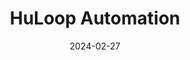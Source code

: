 ---  
layout: startup_page  
title: "HuLoop Automation"  
id: "huloop.ai"  
permalink: "/huloopautomationhuloop.ai02272024/"  
website: "https://www.huloop.ai/"  
funding_round: "Seed"  
funding_amount: "$5M"  
investors: "Moneta Ventures, Rebellion Ventures, Growth Factory, Vibranium VC, Nurture Ventures, Insta VC"  
about: "HuLoop Automation provides AI-powered intelligent automation solutions that simplify, speed up, and make automation more affordable for businesses of all sizes. Its platform combines cutting-edge technologies and human-in-the-loop processes to augment existing automation tools, offering a more user-friendly and efficient approach. HuLoop's solutions cater primarily to the financial services and consumer commerce sectors."  
markets: "Financial Services, Retail, CPG, AI, Automation, Software Development"  
hq: "Auburn, California, United States"  
founded_year: "2022"  
linkedin: "https://www.linkedin.com/company/huloop-automation"  
twitter: "https://twitter.com/huloop_ai"  
instagram: ""  
facebook: "https://www.facebook.com/HuLoopAutomation"  
crunchbase: "https://www.crunchbase.com/organization/huloop-automation-inc"  
pitchbook: "https://pitchbook.com/profiles/company/521237-71"  

date_display: "27-Feb-2024"  
date: "2024-02-27"

# SEO Optimization  
meta_title: "HuLoop Automation - Seed Funding ($5M)"  
meta_description: "HuLoop Automation, HuLoop Automation provides AI-powered intelligent automation solutions that simplify, speed up, and make automation more affordable for businesses of ..."  
meta_keywords: "HuLoop Automation, Financial Services, Retail, CPG, AI, Automation, Software Development, Seed funding"  
canonical_url: "https://startup.projectstartups.com/huloopautomationhuloop.ai02272024/"  
---
